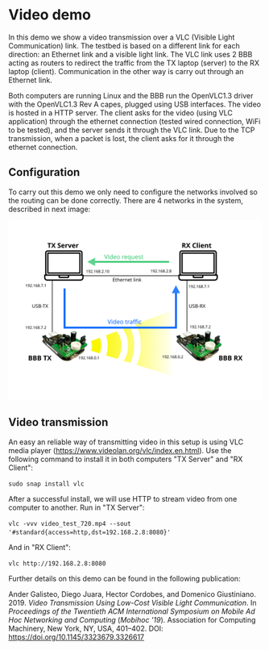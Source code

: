 # Video demo

In this demo we show a video transmission over a VLC (Visible Light Communication) link. The
testbed is based on a different link for each direction: an Ethernet link and a visible light link. 
The VLC link uses 2 BBB acting as routers to redirect the traffic from the TX
laptop (server) to the RX laptop (client). Communication in the other way is carry out through
an Ethernet link.

Both computers are running Linux and the BBB run the OpenVLC1.3 driver with the
OpenVLC1.3 Rev A capes, plugged using USB interfaces.
The video is hosted in a HTTP server. The client asks for the video (using VLC application)
through the ethernet connection (tested wired connection, WiFi to be tested), and the server
sends it through the VLC link. Due to the TCP transmission, when a packet is lost, the client
asks for it through the ethernet connection.

## Configuration

To carry out this demo we only need to configure the networks involved so the routing can be done correctly.
There are 4 networks in the system, described in next image:

![Video Demo Network](videoDemo_network.svg)

## Video transmission

An easy an reliable way of transmitting video in this setup is using VLC media player 
(https://www.videolan.org/vlc/index.en.html). Use the following command to install 
it in both computers "TX Server" and "RX Client":

``
sudo snap install vlc
``

After a successful install, we will use HTTP to stream video from one computer to another. Run in "TX Server":

``
vlc -vvv video_test_720.mp4 --sout '#standard{access=http,dst=192.168.2.8:8080}'
``

And in "RX Client":

``
vlc http://192.168.2.8:8080
``

Further details on this demo can be found in the following publication: 

Ander Galisteo, Diego Juara, Hector Cordobes, and Domenico Giustiniano. 2019. _Video Transmission Using Low-Cost Visible Light Communication_. In <i>Proceedings of the Twentieth ACM International Symposium on Mobile Ad Hoc Networking and Computing</i> (<i>Mobihoc '19</i>). Association for Computing Machinery, New York, NY, USA, 401–402. DOI: https://doi.org/10.1145/3323679.3326617

